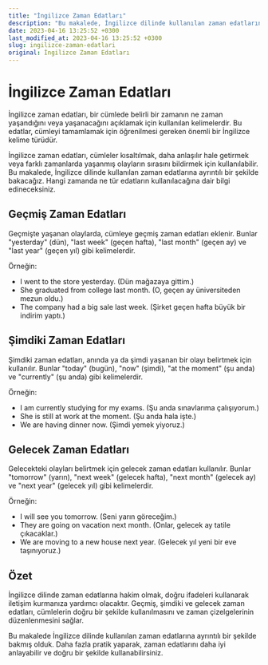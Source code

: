```yaml
---
title: "İngilizce Zaman Edatları"
description: "Bu makalede, İngilizce dilinde kullanılan zaman edatlarına ayrıntılı bir şekilde bakacağız. Hangi zamanda ne tür edatların kullanılacağına dair bilgi edineceksiniz."
date: 2023-04-16 13:25:52 +0300
last_modified_at: 2023-04-16 13:25:52 +0300
slug: ingilizce-zaman-edatlari
original: İngilizce Zaman Edatları
---
```

# İngilizce Zaman Edatları

İngilizce zaman edatları, bir cümlede belirli bir zamanın ne zaman yaşandığını veya yaşanacağını açıklamak için kullanılan kelimelerdir. Bu edatlar, cümleyi tamamlamak için öğrenilmesi gereken önemli bir İngilizce kelime türüdür.

İngilizce zaman edatları, cümleler kısaltılmak, daha anlaşılır hale getirmek veya farklı zamanlarda yaşanmış olayların sırasını bildirmek için kullanılabilir. Bu makalede, İngilizce dilinde kullanılan zaman edatlarına ayrıntılı bir şekilde bakacağız. Hangi zamanda ne tür edatların kullanılacağına dair bilgi edineceksiniz.

## Geçmiş Zaman Edatları

Geçmişte yaşanan olaylarda, cümleye geçmiş zaman edatları eklenir. Bunlar "yesterday" (dün), "last week" (geçen hafta), "last month" (geçen ay) ve "last year" (geçen yıl) gibi kelimelerdir.

Örneğin:

- I went to the store yesterday. (Dün mağazaya gittim.)
- She graduated from college last month. (O, geçen ay üniversiteden mezun oldu.)
- The company had a big sale last week. (Şirket geçen hafta büyük bir indirim yaptı.)

## Şimdiki Zaman Edatları

Şimdiki zaman edatları, anında ya da şimdi yaşanan bir olayı belirtmek için kullanılır. Bunlar "today" (bugün), "now" (şimdi), "at the moment" (şu anda) ve "currently" (şu anda) gibi kelimelerdir.

Örneğin:

- I am currently studying for my exams. (Şu anda sınavlarıma çalışıyorum.)
- She is still at work at the moment. (Şu anda hala işte.)
- We are having dinner now. (Şimdi yemek yiyoruz.)

## Gelecek Zaman Edatları

Gelecekteki olayları belirtmek için gelecek zaman edatları kullanılır. Bunlar "tomorrow" (yarın), "next week" (gelecek hafta), "next month" (gelecek ay) ve "next year" (gelecek yıl) gibi kelimelerdir.

Örneğin:

- I will see you tomorrow. (Seni yarın göreceğim.)
- They are going on vacation next month. (Onlar, gelecek ay tatile çıkacaklar.)
- We are moving to a new house next year. (Gelecek yıl yeni bir eve taşınıyoruz.)

## Özet

İngilizce dilinde zaman edatlarına hakim olmak, doğru ifadeleri kullanarak iletişim kurmanıza yardımcı olacaktır. Geçmiş, şimdiki ve gelecek zaman edatları, cümlelerin doğru bir şekilde kullanılmasını ve zaman çizelgelerinin düzenlenmesini sağlar.

Bu makalede İngilizce dilinde kullanılan zaman edatlarına ayrıntılı bir şekilde bakmış olduk. Daha fazla pratik yaparak, zaman edatlarını daha iyi anlayabilir ve doğru bir şekilde kullanabilirsiniz.